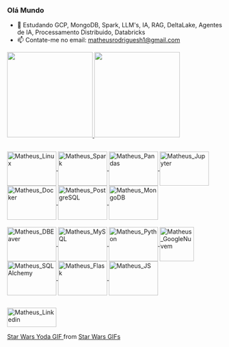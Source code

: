 ### Olá Mundo

<!-- - 🔭 A procura de um trampo -->
- 🌱 Estudando GCP, MongoDB, Spark, LLM's, IA, RAG, DeltaLake, Agentes de IA, Processamento Distribuido, Databricks
- 📫 Contate-me no email: matheusrodriguesh1@gmail.com


<div>
  
  <a href="https://github.com/matheusjk">
  <img height="200em" src="https://github-readme-stats.vercel.app/api?username=matheusjk&show_icons=true&theme=react&include_all_commits=true&count_private=true"/>
    
  <img height="200em" src="https://github-readme-stats.vercel.app/api/top-langs/?username=matheusjk&layout=compact&langs_count=16&theme=react"/>
    
</div>
  
 ## 
  
<div style="display: inline_block">

<!--  <img align="center" alt="Matheus_Arduino" height="45" width="115" src="https://cdn.jsdelivr.net/gh/devicons/devicon/icons/arduino/arduino-plain-wordmark.svg"> -->
  
<!--  <img align="center" alt="Matheus_Bootstrap" style="padding-top:20px" height="45" width="115" src="https://cdn.jsdelivr.net/gh/devicons/devicon/icons/bootstrap/bootstrap-original.svg"> -->
  
<!-- <img align="center" alt="Matheus_HTML" height="45" width="115" src="https://cdn.jsdelivr.net/gh/devicons/devicon/icons/html5/html5-original.svg"> -->
  
<!--  <img align="center" alt="Matheus_CSS" height="45" width="115" src="https://cdn.jsdelivr.net/gh/devicons/devicon/icons/css3/css3-original.svg"> -->


  <img align="center" alt="Matheus_Linux" height="80" width="115"  src="https://cdn.jsdelivr.net/gh/devicons/devicon@latest/icons/linux/linux-original.svg" />          
  
  <img align="center" alt="Matheus_Spark" height="80" width="115" src="https://cdn.jsdelivr.net/gh/devicons/devicon@latest/icons/apachespark/apachespark-original-wordmark.svg" />

  <img align="center" alt="Matheus_Pandas" height="80" width="115" src="https://cdn.jsdelivr.net/gh/devicons/devicon@latest/icons/pandas/pandas-original-wordmark.svg" />
          
  <img align="center" alt="Matheus_Jupyter" height="80" width="115" src="https://cdn.jsdelivr.net/gh/devicons/devicon@latest/icons/jupyter/jupyter-original-wordmark.svg" />

  <img  align="center" alt="Matheus_Docker" height="80" width="115" src="https://cdn.jsdelivr.net/gh/devicons/devicon@latest/icons/docker/docker-original-wordmark.svg" />

  <img align="center" alt="Matheus_PostgreSQL" height="80" width="115" src="https://cdn.jsdelivr.net/gh/devicons/devicon@latest/icons/postgresql/postgresql-plain-wordmark.svg" />
  
  <img align="center" alt="Matheus_MongoDB" height="80" width="115" src="https://cdn.jsdelivr.net/gh/devicons/devicon/icons/mongodb/mongodb-original.svg">
                    
 


  <!-- <img align="center" alt="Matheus_JQuery" height="45" width="115" src="https://cdn.jsdelivr.net/gh/devicons/devicon/icons/jquery/jquery-plain-wordmark.svg"> -->
  
  
  
</div>
  
  
<div style="display: inline_block"><br>

  <img align="center" alt="Matheus_DBEaver" height="80" width="115" src="https://cdn.jsdelivr.net/gh/devicons/devicon@latest/icons/dbeaver/dbeaver-original.svg" />        
  
  <img align="center" alt="Matheus_MySQL" height="80" width="115" src="https://cdn.jsdelivr.net/gh/devicons/devicon/icons/mysql/mysql-original.svg">

  <img align="center" alt="Matheus_Python" height="80" width="115" src="https://cdn.jsdelivr.net/gh/devicons/devicon/icons/python/python-original.svg">
  
  <img align="center" alt="Matheus_GoogleNuvem" height="80"  src="https://cdn.jsdelivr.net/gh/devicons/devicon@latest/icons/googlecloud/googlecloud-original.svg" />        
  
  <img align="center" alt="Matheus_SQLAlchemy" height="80" width="115" src="https://cdn.jsdelivr.net/gh/devicons/devicon/icons/sqlalchemy/sqlalchemy-original.svg">

  <img align="center" alt="Matheus_Flask" height="80" width="115" src="https://cdn.jsdelivr.net/gh/devicons/devicon/icons/flask/flask-original.svg">
  
  <img align="center" alt="Matheus_JS" height="80" width="115" src="https://cdn.jsdelivr.net/gh/devicons/devicon/icons/javascript/javascript-original.svg">
  
 <!-- <img align="center" alt="Matheus_NPM" style="padding-top: 20px" height="45" width="115" src="https://cdn.jsdelivr.net/gh/devicons/devicon/icons/npm/npm-original-wordmark.svg"> -->
  
 <!-- <img align="center" alt="Matheus_nodeJS" style="padding-top: 320px" height="45" width="115" src="https://cdn.jsdelivr.net/gh/devicons/devicon/icons/nodejs/nodejs-original.svg"> -->
  

<!--   https://cdn.jsdelivr.net/gh/devicons/devicon/icons/jquery/jquery-plain-wordmark.svg -->
  
</div>
  
##  
  
<div>
  
  <a href="https://www.linkedin.com/in/matheus-hil%C3%A1rio-ba54a115b/" target="_blank"> <img  alt="Matheus_Linkedin" height="45" width="115" src="https://cdn.jsdelivr.net/gh/devicons/devicon@latest/icons/linkedin/linkedin-original.svg" target="_blank"></a>
  <!-- src="https://img.shields.io/badge/LinkedIn-0077B5?style=for-the-badge&logo=linkedin&logoColor=white" -->
  
  <img  />
          
<!--   <a href="malito:matheusrodriguesh1@gmail.com" target="_blank"><img  style="margin-right: auto" alt="Matheus_Gmail" height="40" width="115" src="https://img.shields.io/badge/Gmail-D14836?style=for-the-badge&logo=gmail&logoColor=white" target="_blank"> </a>   -->
  
  
</div>
  
  
 <img align="right" href="https://tenor.com/view/star-wars-yoda-the-clone-wars-attack-of-the-clones-the-mandalorian-gif-21104666">
  
  <div class="tenor-gif-embed" data-postid="21104666" data-share-method="host" data-aspect-ratio="0.91875" data-width="100%"><a href="https://tenor.com/view/star-wars-yoda-the-clone-wars-attack-of-the-clones-the-mandalorian-gif-21104666"> Star Wars Yoda GIF </a>from <a href="https://tenor.com/search/star+wars-gifs">Star Wars GIFs</a></div>
